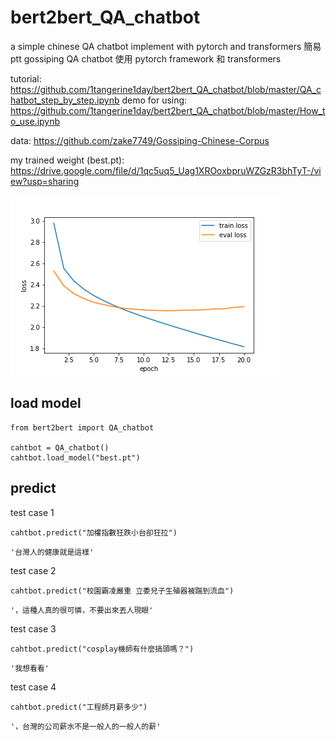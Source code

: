 # bert2bert_QA_chatbot
a simple chinese QA chatbot implement with pytorch and transformers
簡易 ptt gossiping QA chatbot 使用 pytorch framework 和 transformers

tutorial: https://github.com/1tangerine1day/bert2bert_QA_chatbot/blob/master/QA_chatbot_step_by_step.ipynb
demo for using: https://github.com/1tangerine1day/bert2bert_QA_chatbot/blob/master/How_to_use.ipynb

data: https://github.com/zake7749/Gossiping-Chinese-Corpus

my trained weight (best.pt): https://drive.google.com/file/d/1qc5uq5_Uag1XROoxbpruWZGzR3bhTyT-/view?usp=sharing

![](https://github.com/1tangerine1day/bert2bert_QA_chatbot/blob/master/loss.png)

## load model

```
from bert2bert import QA_chatbot

cahtbot = QA_chatbot()
cahtbot.load_model("best.pt")
```

## predict

test case 1
```
cahtbot.predict("加權指數狂跌小台卻狂拉")
```
```
'台灣人的健康就是這樣'
```

test case 2
```
cahtbot.predict("校園霸凌嚴重 立委兒子生殖器被踹到流血")
```
```
'，這種人真的很可憐，不要出來丟人現眼'
```

test case 3
```
cahtbot.predict("cosplay機師有什麼搞頭嗎？")
```
```
'我想看看'
```

test case 4
```
cahtbot.predict("工程師月薪多少")
```
```
'，台灣的公司薪水不是一般人的一般人的薪'
```
